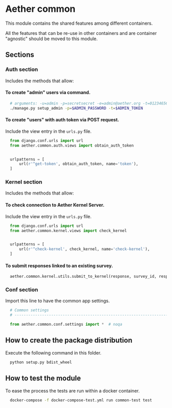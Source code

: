 # Aether common

This module contains the shared features among different containers.

All the features that can be re-use in other containers and are container
"agnostic" should be moved to this module.

## Sections

### Auth section

Includes the methods that allow:

#### To create "admin" users via command.

```bash
  # arguments: -u=admin -p=secretsecret -e=admin@aether.org -t=01234656789abcdefghij
  ./manage.py setup_admin -p=$ADMIN_PASSWORD -t=$ADMIN_TOKEN
```


#### To create "users" with auth token via POST request.

Include the view entry in the ``urls.py`` file.

```python
  from django.conf.urls import url
  from aether.common.auth.views import obtain_auth_token


  urlpatterns = [
      url(r'^get-token', obtain_auth_token, name='token'),
  ]
```


### Kernel section

Includes the methods that allow:

#### To check connection to Aether Kernel Server.

Include the view entry in the ``urls.py`` file.

```python
  from django.conf.urls import url
  from aether.common.kernel.views import check_kernel


  urlpatterns = [
      url(r'^check-kernel', check_kernel, name='check-kernel'),
  ]
```

#### To submit responses linked to an existing survey.

```python
  aether.common.kernel.utils.submit_to_kernel(response, survey_id, response_id=None)
```

### Conf section

Import this line to have the common app settings.

```python
  # Common settings
  # ------------------------------------------------------------------------------

  from aether.common.conf.settings import *  # noqa
```

## How to create the package distribution

Execute the following command in this folder.

```bash
  python setup.py bdist_wheel
```


## How to test the module

To ease the process the tests are run within a docker container.

```bash
  docker-compose -f docker-compose-test.yml run common-test test
```
